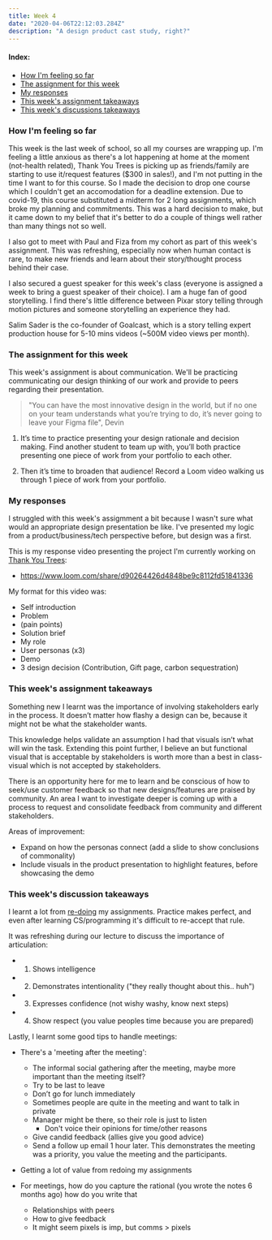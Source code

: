 ```yaml
---
title: Week 4
date: "2020-04-06T22:12:03.284Z"
description: "A design product cast study, right?"
---
```


#### Index:

- [How I'm feeling so far](#howAmIfeeling)
- [The assignment for this week](#assignment)
- [My responses](#responses)
- [This week's assignment takeaways](#assignmentTakeaways)
- [This week's discussions takeaways](#discussionTakeaways)

### <a name="howAmIfeeling"></a> How I'm feeling so far
This week is the last week of school, so all my courses are wrapping up. I'm feeling a little anxious as there's a lot happening at home at the moment (not-health related), Thank You Trees is picking up as friends/family are starting to use it/request features ($300 in sales!), and I'm not putting in the time I want to for this course. So I made the decision to drop one course which I couldn't get an accomodation for a deadline extension. Due to covid-19, this course substituted a midterm for 2 long assignments, which broke my planning and commitments. This was a hard decision to make, but it came down to my belief that it's better to do a couple of things well rather than many things not so well. 

I also got to meet with Paul and Fiza from my cohort as part of this week's assignment. This was refreshing, especially now when human contact is rare, to make new friends and learn about their story/thought process behind their case.

I also secured a guest speaker for this week's class (everyone is assigned a week to bring a guest speaker of their choice). I am a huge fan of good storytelling. I find there's little difference between Pixar story telling through motion pictures and someone storytelling an experience they had.

Salim Sader is the co-founder of Goalcast, which is a story telling expert production house for 5-10 mins videos (~500M video views per month). 

### <a name="assignment"></a> The assignment for this week
This week's assignment is about communication. We'll be practicing communicating our design thinking of our work and provide to peers regarding their presentation. 

> "You can have the most innovative design in the world, but if no one on your team understands what you’re trying to do, it’s never going to leave your Figma file", Devin

1. It’s time to practice presenting your design rationale and decision making. Find another student to team up with, you’ll both practice presenting one piece of work from your portfolio to each other.

2. Then it’s time to broaden that audience! Record a Loom video walking us through 1 piece of work from your portfolio.

### <a name="responses"></a> My responses
I struggled with this week's assigmment a bit because I wasn't sure what would an appropriate design presentation be like. I've presented my logic from a product/business/tech perspective before, but design was a first.

This is my response video presenting the project I'm currently working on [Thank You Trees](https://thankyoutrees.io):
- https://www.loom.com/share/d90264426d4848be9c8112fd51841336

My format for this video was:
  - Self introduction
  - Problem
  - (pain points)
  - Solution brief
  - My role
  - User personas (x3)
  - Demo
  - 3 design decision (Contribution, Gift page, carbon sequestration)

### <a name="assignmentTakeaways"></a> This week's assignment takeaways

Something new I learnt was the importance of involving stakeholders early in the process. It doesn’t matter how flashy a design can be, because it might not be what the stakeholder wants. 

This knowledge helps validate an assumption I had that visuals isn’t what will win the task. Extending this point further, I believe an but functional visual that is acceptable by stakeholders is worth more than a best in class-visual which is not accepted by stakeholders.

There is an opportunity here for me to learn and be conscious of how to seek/use customer feedback so that new designs/features are praised by community. An area I want to investigate deeper is coming up with a process to request and consolidate feedback from community and different stakeholders.

Areas of improvement: 
- Expand on how the personas connect (add a slide to show conclusions of commonality)
- Include visuals in the product presentation to highlight features, before showcasing the demo

### <a name="discussionTakeaways"></a> This week's discussion takeaways
I learnt a lot from [re-doing](https://www.loom.com/share/69f1335d3349484c95812ab787b308c5) my assignments. Practice makes perfect, and even after learning CS/programming it's difficult to re-accept that rule.

It was refreshing during our lecture to discuss the importance of articulation:
  - 1. Shows intelligence 
  - 2. Demonstrates intentionality ("they really thought about this.. huh") 
  - 3. Expresses confidence (not wishy washy, know next steps) 
  - 4. Show respect (you value peoples time because you are prepared) 

Lastly, I learnt some good tips to handle meetings: 
  - There's a 'meeting after the meeting': 
      - The informal social gathering after the meeting, maybe more important than the meeting itself?
      - Try to be last to leave 
      - Don’t go for lunch immediately
      - Sometimes people are quite in the meeting and want to talk in private 
      - Manager might be there, so their role is just to listen 
        - Don't voice their opinions for time/other reasons
      - Give candid feedback (allies give you good advice) 
      - Send a follow up email 1 hour later. This demonstrates the meeting was a priority, you value the meeting and the participants.


- Getting a lot of value from redoing my assignments
- For meetings, how do you capture the rational (you wrote the notes 6 months ago) how do you write that 
    - Relationships with peers 
    - How to give feedback
    - It might seem pixels is imp, but comms > pixels 

